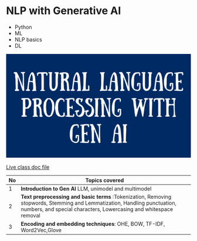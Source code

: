 # NLP with Generative AI
- Python
- ML
- NLP basics
- DL

 ![nlp](https://github.com/Arshapjoy/nlp_genai/blob/main/img/gen%20ai.png) 

[Live class doc file](https://docs.google.com/document/d/124teDrkk3PqdtLEVJQYTgF9OPVQ7ymWB-sdLotVhTM4/preview?tab=t.0)

|  No |                                                                                                  Topics covered|
|--------|----------------------------------------------------------------------------------------------------------------|
|  1  | **Introduction to Gen AI** LLM, unimodel and multimodel |
| 2  | **Text preprocessing and basic terms** :Tokenization, Removing stopwords, Stemming and Lemmatization, Handling punctuation, numbers, and special characters, Lowercasing and whitespace removal|
|3 | **Encoding and embedding techniques**: OHE, BOW, TF-IDF, Word2Vec,Glove|



